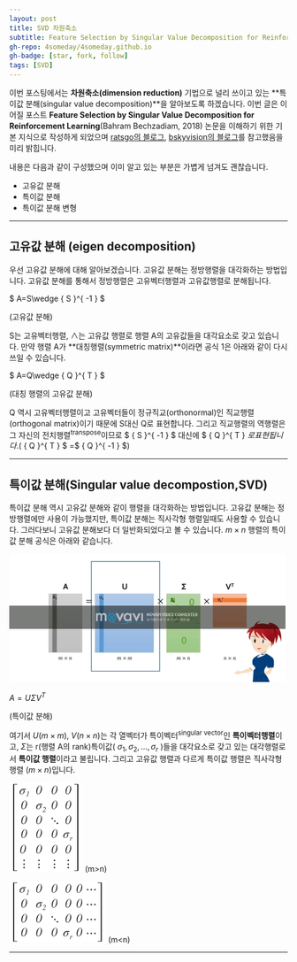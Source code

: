 ```yaml
---
layout: post
title: SVD 차원축소
subtitle: Feature Selection by Singular Value Decomposition for Reinforcement Learning 사전학습
gh-repo: 4someday/4someday.github.io
gh-badge: [star, fork, follow]
tags: [SVD]
---
```




 이번 포스팅에서는 **차원축소(dimension reduction)** 기법으로 널리 쓰이고 있는 **특이값 분해(singular value decomposition)**을 알아보도록 하겠습니다.
 이번 글은 이어질 포스트 **Feature Selection by Singular Value Decomposition for Reinforcement Learning**(Bahram Bechzadiam, 2018) 논문을 이해하기 위한 기본 지식으로 작성하게 되었으며 [ratsgo의 블로그](https://ratsgo.github.io/from%20frequency%20to%20semantics/2017/04/06/pcasvdlsa/), [bskyvision의 블로그](http://bskyvision.com/251?category=619292)를 참고했음을 미리 밝힙니다.


내용은 다음과 같이 구성했으며 이미 알고 있는 부분은 가볍게 넘겨도 괜찮습니다.

- 고유값 분해
- 특이값 분해
- 특이값 분해 변형

---

## 고유값 분해 (eigen decomposition)

  우선 고유값 분해에 대해 알아보겠습니다. 고유값 분해는 정방행렬을 대각화하는 방법입니다. 고유값 분해를 통해서 정방행렬은 고유벡터행렬과 고유값행렬로 분해됩니다.

 $ A=S\wedge { S }^{ -1 } $

(고유값 분해)

 S는 고유벡터행렬, $\wedge$는 고유값 행렬로 행렬 A의 고유값들을 대각요소로 갖고 있습니다. 만약 행렬 A가 **대칭행렬(symmetric matrix)**이라면 공식 1은 아래와 같이 다시 쓰일 수 있습니다.

$ A=Q\wedge { Q }^{ T } $

(대칭 행렬의 고유값 분해)

Q 역시 고유벡터행렬이고 고유벡터들이 정규직교(orthonormal)인 직교행렬(orthogonal matrix)이기 때문에 S대신 Q로 표현합니다. 그리고 직교행렬의 역행렬은 그 자신의 전치행렬<sup>transpose</sup>이므로  $  { S }^{ -1 } $ 대신에  $  { Q }^{ T } $로 표현됩니다. ($  { Q }^{ T } $ =$  { Q }^{ -1 } $)


---

## 특이값 분해(Singular value decompostion,SVD)

특이값 분해 역시 고유값 분해와 같이 행렬을 대각화하는 방법입니다. 고유값 분해는 정방행렬에만 사용이 가능했지만, 특이값 분해는 직사각형 행렬일때도 사용할 수 있습니다. 그러다보니 고유값 분해보다 더 일반화되었다고 볼 수 있습니다. $m\times n$ 행렬의 특이값 분해 공식은 아래와 같습니다.


![bandicam 2018-11-25 21-11-39-754 (2) (2)](https://github.com/4someday/4someday.github.io/blob/master/img/bandicam%202018-11-25%2021-11-39-754%20(2)%20(2).gif?raw=true)

$A=U\Sigma { V }^{ T }$

(특이값 분해)

여기서 $U(m\times m)$, $V(n\times n)$는 각 열벡터가 특이벡터<sup>singular vector</sup>인 **특이벡터행렬**이고, $\Sigma$는 r(행렬 A의 rank)특이값( $\sigma_1,\sigma_2,...,\sigma_r$ )들을 대각요소로 갖고 있는 대각행렬로서 **특이값 행렬**이라고 불립니다.
그리고 고유값 행렬과 다르게 특이값 행렬은 직사각형 행렬 ($m\times n$)입니다.

![daum_equation_1543149597280](https://github.com/4someday/4someday.github.io/blob/master/img/daum_equation_1543149597280.png?raw=true)
  (m>n)

![daum_equation_1543149573765](https://github.com/4someday/4someday.github.io/blob/master/img/daum_equation_1543149573765.png?raw=true)
  (m<n)
  
---
